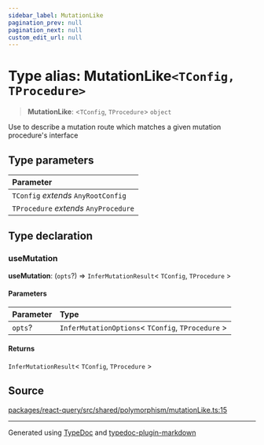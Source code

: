 ```yaml
---
sidebar_label: MutationLike
pagination_prev: null
pagination_next: null
custom_edit_url: null
---
```


# Type alias: MutationLike`<TConfig, TProcedure>`

> **MutationLike**: \<`TConfig`, `TProcedure`\> `object`

Use to describe a mutation route which matches a given mutation procedure's interface

## Type parameters

| Parameter                             |
| :------------------------------------ |
| `TConfig` _extends_ `AnyRootConfig`   |
| `TProcedure` _extends_ `AnyProcedure` |

## Type declaration

### useMutation

**useMutation**: (`opts`?) => `InferMutationResult`< `TConfig`, `TProcedure` \>

#### Parameters

| Parameter | Type                                                |
| :-------- | :-------------------------------------------------- |
| `opts`?   | `InferMutationOptions`< `TConfig`, `TProcedure` \> |

#### Returns

`InferMutationResult`< `TConfig`, `TProcedure` \>

## Source

[packages/react-query/src/shared/polymorphism/mutationLike.ts:15](https://github.com/trpc/trpc/blob/caccce64/packages/react-query/src/shared/polymorphism/mutationLike.ts#L15)

---

Generated using [TypeDoc](https://typedoc.org/) and [typedoc-plugin-markdown](https://www.npmjs.com/package/typedoc-plugin-markdown)
